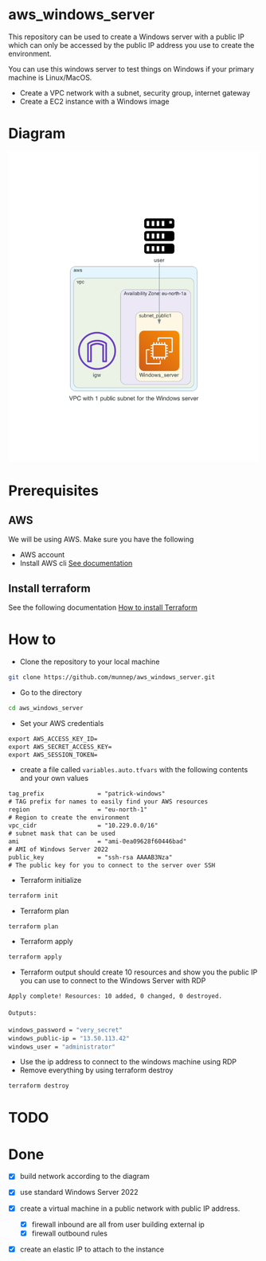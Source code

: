 # aws_windows_server

This repository can be used to create a Windows server with a public IP which can only be accessed by the public IP address you use to create the environment. 

You can use this windows server to test things on Windows if your primary machine is Linux/MacOS. 

- Create a VPC network with a subnet, security group, internet gateway
- Create a EC2 instance with a Windows image

# Diagram

![](diagram/aws_windows_server.png)  

# Prerequisites

## AWS
We will be using AWS. Make sure you have the following
- AWS account  
- Install AWS cli [See documentation](https://docs.aws.amazon.com/cli/latest/userguide/install-cliv2.html)

## Install terraform  
See the following documentation [How to install Terraform](https://learn.hashicorp.com/tutorials/terraform/install-cli)

# How to

- Clone the repository to your local machine
```sh
git clone https://github.com/munnep/aws_windows_server.git
```
- Go to the directory  
```sh
cd aws_windows_server
```
- Set your AWS credentials
```
export AWS_ACCESS_KEY_ID=
export AWS_SECRET_ACCESS_KEY=
export AWS_SESSION_TOKEN=
```
- create a file called `variables.auto.tfvars` with the following contents and your own values
```hcl
tag_prefix               = "patrick-windows"                          # TAG prefix for names to easily find your AWS resources
region                   = "eu-north-1"                               # Region to create the environment
vpc_cidr                 = "10.229.0.0/16"                            # subnet mask that can be used 
ami                      = "ami-0ea09628f60446bad"                    # AMI of Windows Server 2022 
public_key               = "ssh-rsa AAAAB3Nza"                        # The public key for you to connect to the server over SSH
```
- Terraform initialize
```sh
terraform init
```
- Terraform plan
```sh
terraform plan
```
- Terraform apply
```sh
terraform apply
```
- Terraform output should create 10 resources and show you the public IP you can use to connect to the Windows Server with RDP
```sh
Apply complete! Resources: 10 added, 0 changed, 0 destroyed.

Outputs:

windows_password = "very_secret"
windows_public-ip = "13.50.113.42"
windows_user = "administrator"
```
- Use the ip address to connect to the windows machine using RDP
- Remove everything by using terraform destroy
```sh
terraform destroy
```

# TODO


# Done

- [x] build network according to the diagram
- [x] use standard Windows Server 2022 
- [x] create a virtual machine in a public network with public IP address.
    - [x] firewall inbound are all from user building external ip
    - [x] firewall outbound rules
- [x] create an elastic IP to attach to the instance





